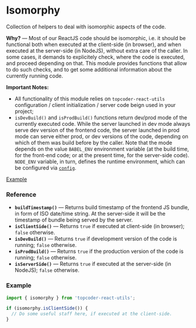 # Isomorphy
Collection of helpers to deal with isomorphic aspects of the code.

**Why?** &mdash; Most of our ReactJS code should be isomorphic, i.e. it should
be functional both when executed at the client-side (in browser), and when
executed at the server-side (in NodeJS), without extra care of the caller.
In some cases, it demands to explicitely check, where the code is executed, and
proceed depending on that. This module provides functions that allow to do such
checks, and to get some additional information about the currently running code.

**Important Notes:**
- All functionality of this module relies on `topcoder-react-utils`
  configuration / client initialization / server code beign used in your
  project;
- `isDevBuild()` and `isProdBuild()` functions return dev/prod mode of the
  currently executed code. While the server launched in dev mode always serve
  dev version of the frontend code, the server launched in prod mode can serve
  either prod, or dev versions of the code, depending on which of them was build
  before by the caller. Note that the mode depends on the value `BABEL_ENV`
  environment variable (at the build time, for the front-end code; or at
  the present time, for the server-side code). `NODE_ENV` variable, in turn,
  defines the runtime environment, which can be configured via
  [`config`](./config-utils.md).

[Example](#example)

### Reference

- **`buildTimestamp()`** &mdash; Returns build timestamp of the frontend JS
  bundle, in form of ISO date/time string. At the server-side it will be the
  timestamp of bundle being served by the server.
- **`isClientSide()`** &mdash; Returns `true` if executed at client-side
  (in browser); `false` otherwise.
- **`isDevBuild()`** &mdash; Returns `true` if development version of the code
  is running; `false` otherwise.
- **`isProdBuild()`** &mdash; Returns `true` if the production version of the
  code is running; `false` otherwise.
- **`isServerSide()`** &mdash; Returns `true` if executed at the server-side
  (in NodeJS); `false` otherwise.

### Example
```js
import { isomorphy } from 'topcoder-react-utils';

if (isomorphy.isClientSide()) {
  // Do some useful staff here, if executed at the client-side.
}
```
